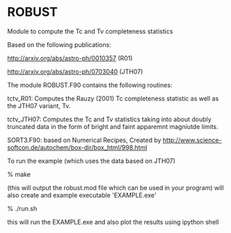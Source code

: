 # ROBUST
Module to compute the Tc and Tv completeness statistics

Based on the following publications:

http://arxiv.org/abs/astro-ph/0010357  (R01)

http://arxiv.org/abs/astro-ph/0703040 (JTH07)

The module ROBUST.F90 contains the following routines:

tctv_R01: Computes the Rauzy (2001) Tc completeness statistic as well as the 
	  JTH07 variant, Tv. 
	  
tctv_JTH07: Computes the Tc and Tv statistics taking into about doubly truncated data
	   in the form of bright and faint apparemnt magniutde limits.
	  
SORT3.F90:  based on  Numerical Recipes, Created by  http://www.science-softcon.de/autochem/box-dir/box_html/998.html


To run the example (which uses the data based on JTH07)

% make 

(this will output the robust.mod file which can be used in your program)
will also create and example executable 'EXAMPLE.exe' 

% ./run.sh

this will run the EXAMPLE.exe and also plot the  results using ipython shell



